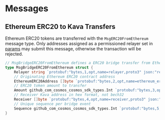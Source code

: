 # Messages

## Ethereum ERC20 to Kava Transfers

Ethereum ERC20 tokens are transferred with the `MsgERC20FromEthereum` message
type. Only addresses assigned as a permissioned relayer set in [params] may
submit this message, otherwise the transaction will be rejected.

```go
// MsgBridgeERC20FromEthereum defines a ERC20 bridge transfer from Ethereum.
type MsgBridgeERC20FromEthereum struct {
	Relayer string `protobuf:"bytes,1,opt,name=relayer,proto3" json:"relayer,omitempty"`
	// Originating Ethereum ERC20 contract address
	EthereumERC20Address []byte `protobuf:"bytes,2,opt,name=ethereum_erc20_address,json=ethereumErc20Address,proto3" json:"ethereum_erc20_address,omitempty"`
	// ERC20 token amount to transfer
	Amount github_com_cosmos_cosmos_sdk_types.Int `protobuf:"bytes,3,opt,name=amount,proto3,customtype=github.com/cosmos/cosmos-sdk/types.Int" json:"amount"`
	// Receiver Kava address in hex format, not bech32
	Receiver []byte `protobuf:"bytes,4,opt,name=receiver,proto3" json:"receiver,omitempty"`
	// Unique sequence per bridge event
	Sequence github_com_cosmos_cosmos_sdk_types.Int `protobuf:"bytes,5,opt,name=sequence,proto3,customtype=github.com/cosmos/cosmos-sdk/types.Int" json:"sequence"`
}
```

[params]: 05_params.md

